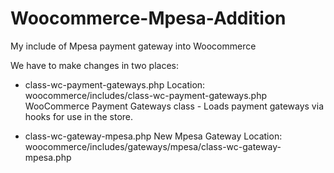 # Woocommerce-Mpesa-Addition
My include of Mpesa payment gateway into Woocommerce

We have to make changes in two places:
- class-wc-payment-gateways.php
Location: woocommerce/includes/class-wc-payment-gateways.php
WooCommerce Payment Gateways class - Loads payment gateways via hooks for use in the store.

- class-wc-gateway-mpesa.php
New Mpesa Gateway
Location: woocommerce/includes/gateways/mpesa/class-wc-gateway-mpesa.php
